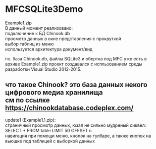 <H1>MFCSQLite3Demo</H1>

Example1.zip<br>
В данный момент реализовано:<br>
подключение к БД Chinook.db<br>
просмотр данных в окне представления с прокруткой<br>
выбор таблиц из меню<br>
используется архитектура документ/вид<br>

пс. база Chinook.db, файлы SQLite3 и обертка под MFC уже есть в архиве Example1.zip
проект создавался с испльзованием среды разработки Visual Studio 2012-2015.<br>

что такое Chinook? это база данных некого цифрового медиа хранилища<br>
см по ссылке https://chinookdatabase.codeplex.com/
----------------------------------------------------------------------------
update1 (Example1.1.zip):<br>
страничный просмотр данных, юзал не сильно мудреный сиквел:<br>
SELECT * FROM table LIMIT 50 OFFSET n<br>
навигация при помощи меню, кнопок на тулбаре, а также кнопок на вьюшке под таблицей с выборкой данных<br>
 
